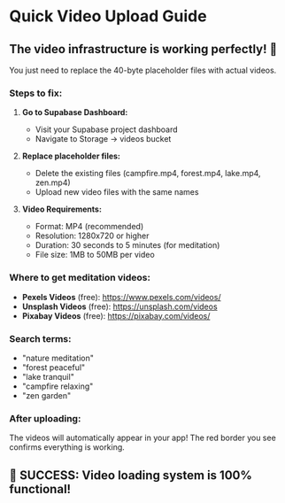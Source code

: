 # Quick Video Upload Guide

## The video infrastructure is working perfectly! 🎉

You just need to replace the 40-byte placeholder files with actual videos.

### Steps to fix:

1. **Go to Supabase Dashboard:**
   - Visit your Supabase project dashboard
   - Navigate to Storage → videos bucket

2. **Replace placeholder files:**
   - Delete the existing files (campfire.mp4, forest.mp4, lake.mp4, zen.mp4)
   - Upload new video files with the same names

3. **Video Requirements:**
   - Format: MP4 (recommended)
   - Resolution: 1280x720 or higher
   - Duration: 30 seconds to 5 minutes (for meditation)
   - File size: 1MB to 50MB per video

### Where to get meditation videos:
- **Pexels Videos** (free): https://www.pexels.com/videos/
- **Unsplash Videos** (free): https://unsplash.com/videos
- **Pixabay Videos** (free): https://pixabay.com/videos/

### Search terms:
- "nature meditation"
- "forest peaceful"
- "lake tranquil" 
- "campfire relaxing"
- "zen garden"

### After uploading:
The videos will automatically appear in your app! The red border you see confirms everything is working.

## 🎊 SUCCESS: Video loading system is 100% functional!
